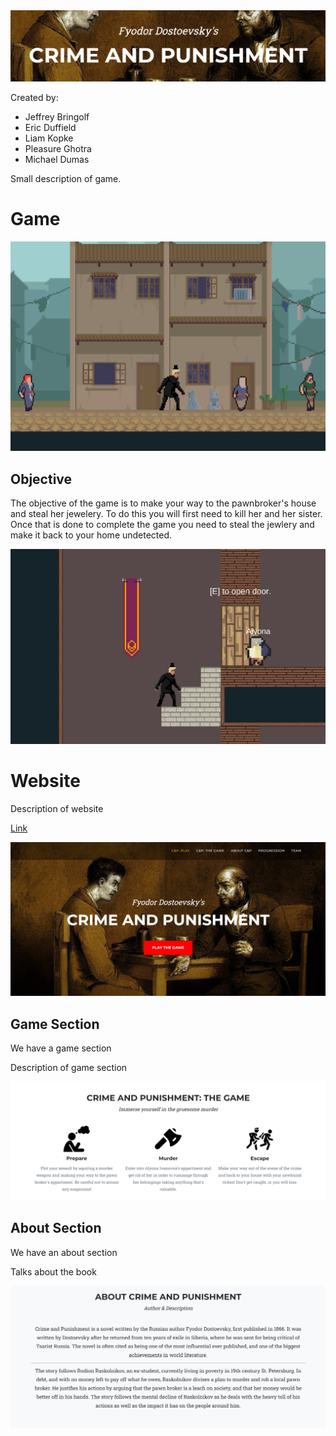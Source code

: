 <div align="center">
  <a href="https://jeffbrin.github.io/CrimeAndPunishmentGame/">
    <img width="750" src="https://raw.githubusercontent.com/jeffbrin/CrimeAndPunishmentGame/main/Images/Header.png?token=GHSAT0AAAAAAB2WOXAYRWN7E5WMPLP5DVDGY4ADYVQ">
  </a>
  <br>
</div>

Created by:
- Jeffrey Bringolf
- Eric Duffield
- Liam Kopke
- Pleasure Ghotra
- Michael Dumas

Small description of game.

# Game

![Game](https://raw.githubusercontent.com/jeffbrin/CrimeAndPunishmentGame/main/Images/preview.png?token=GHSAT0AAAAAAB2WOXAYVM4N77MFOFVYC34MY4AD3AQ)

## Objective

The objective of the game is to make your way to the pawnbroker's house and steal her jewelery. To do this you will first need to kill her and her sister. 
Once that is done to complete the game you need to steal the jewlery and make it back to your home undetected.

![Game](https://github.com/jeffbrin/CrimeAndPunishmentGame/blob/main/Images/Alyona's%20House.png)

# Website

Description of website

[Link](https://jeffbrin.github.io/CrimeAndPunishmentGame/)

![Website](https://raw.githubusercontent.com/jeffbrin/CrimeAndPunishmentGame/main/Images/hero.png?token=GHSAT0AAAAAAB2WOXAYPNYNCZTBJMXYSWWUY4AEBEQ)

## Game Section

We have a game section

Description of game section

![Game Section](https://raw.githubusercontent.com/jeffbrin/CrimeAndPunishmentGame/main/Images/Game.png?token=GHSAT0AAAAAAB2WOXAZM2732JLKMR3AKEBCY4AECIA)

## About Section

We have an about section

Talks about the book

![About Section](https://raw.githubusercontent.com/jeffbrin/CrimeAndPunishmentGame/main/Images/About.png?token=GHSAT0AAAAAAB2WOXAZXWOWYVYE5IXVQ4UGY4AEC2A)
